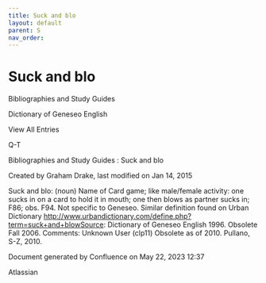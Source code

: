 ```yaml
---
title: Suck and blo
layout: default
parent: S
nav_order:
---
```


# Suck and blo

Bibliographies and Study Guides

Dictionary of Geneseo English

View All Entries

Q-T

Bibliographies and Study Guides : Suck and blo

Created by  Graham Drake, last modified on Jan 14, 2015

Suck and blo: (noun) Name of Card game; like male/female activity: one sucks in on a card to hold it in mouth; one then blows as partner sucks in; F86; obs. F94. Not specific to Geneseo.  Similar definition found on Urban Dictionary http://www.urbandictionary.com/define.php?term=suck+and+blowSource: Dictionary of Geneseo English 1996. Obsolete Fall 2006. Comments: Unknown User (clp11) Obsolete as of 2010. Pullano, S-Z, 2010.

Document generated by Confluence on May 22, 2023 12:37

Atlassian
